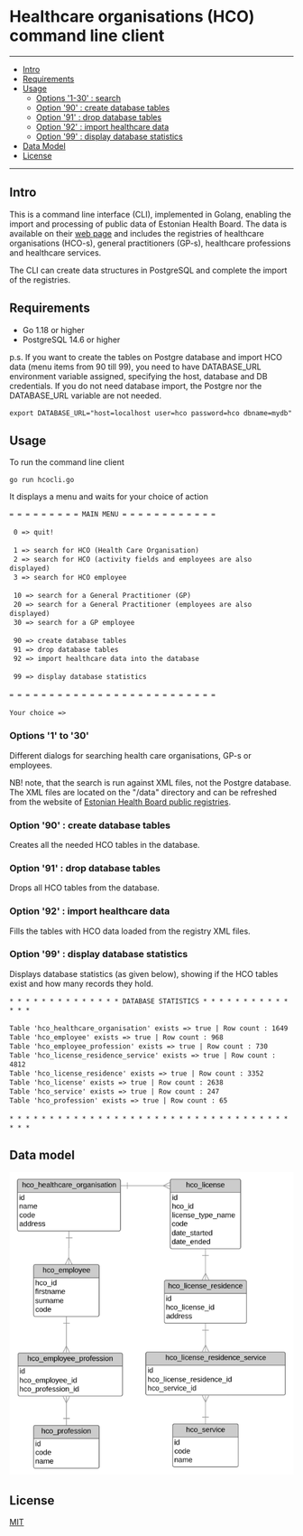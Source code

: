 # Healthcare organisations (HCO) command line client
---------------------------------------

  * [Intro](#intro)
  * [Requirements](#requirements)
  * [Usage](#usage)
    * [Options '1-30' : search](#options-1-to-30) 
    * [Option '90' : create database tables](#option-90--create-database-tables) 
    * [Option '91' : drop database tables](#option-91--drop-database-tables) 
    * [Option '92' : import healthcare data](#option-92--import-healthcare-data) 
    * [Option '99' : display database statistics](#option-99--display-database-statistics) 
  * [Data Model](#data-model)
  * [License](#license)

---------------------------------------

## Intro

This is a command line interface (CLI), implemented in Golang, enabling the import and processing of public data of Estonian Health Board. The data is available on their [web page](https://medre.tehik.ee/open-data) and includes the registries of healthcare organisations (HCO-s), general practitioners (GP-s), healthcare professions and healthcare services.

The CLI can create data structures in PostgreSQL and complete the import of the registries. 

## Requirements

* Go 1.18 or higher
* PostgreSQL 14.6 or higher

p.s. If you want to create the tables on Postgre database and import HCO data (menu items from 90 till 99), you need to have DATABASE_URL environment variable assigned, specifying the host, database and DB credentials. If you do not need database import, the Postgre nor the DATABASE_URL variable are not needed.

```
export DATABASE_URL="host=localhost user=hco password=hco dbname=mydb"
```

## Usage

To run the command line client

```
go run hcocli.go  
```

It displays a menu and waits for your choice of action 

```
= = = = = = = = = MAIN MENU = = = = = = = = = = = =

 0 => quit!

 1 => search for HCO (Health Care Organisation)
 2 => search for HCO (activity fields and employees are also displayed)
 3 => search for HCO employee

 10 => search for a General Practitioner (GP)
 20 => search for a General Practitioner (employees are also displayed)
 30 => search for a GP employee

 90 => create database tables
 91 => drop database tables
 92 => import healthcare data into the database

 99 => display database statistics

= = = = = = = = = = = = = = = = = = = = = = = = = =

Your choice => 

```
### Options '1' to '30'

Different dialogs for searching health care organisations, GP-s or employees.

NB! note, that the search is run against XML files, not the Postgre database. The XML files are located on the "/data" directory and can be refreshed from the website of [Estonian Health Board public registries](https://medre.tehik.ee/open-data).

### Option '90' : create database tables

Creates all the needed HCO tables in the database.

### Option '91' : drop database tables

Drops all HCO tables from the database.

### Option '92' : import healthcare data

Fills the tables with HCO data loaded from the registry XML files.

### Option '99' : display database statistics

Displays database statistics (as given below), showing if the HCO tables exist and how many records they hold.

```
* * * * * * * * * * * * * * DATABASE STATISTICS * * * * * * * * * * * * * * 

Table 'hco_healthcare_organisation' exists => true | Row count : 1649
Table 'hco_employee' exists => true | Row count : 968
Table 'hco_employee_profession' exists => true | Row count : 730
Table 'hco_license_residence_service' exists => true | Row count : 4812
Table 'hco_license_residence' exists => true | Row count : 3352
Table 'hco_license' exists => true | Row count : 2638
Table 'hco_service' exists => true | Row count : 247
Table 'hco_profession' exists => true | Row count : 65

* * * * * * * * * * * * * * * * * * * * * * * * * * * * * * * * * * * * * *
```

## Data model

![Data Model](/data/data-model.png "Data model")

## License

[MIT](https://opensource.org/license/mit/)
